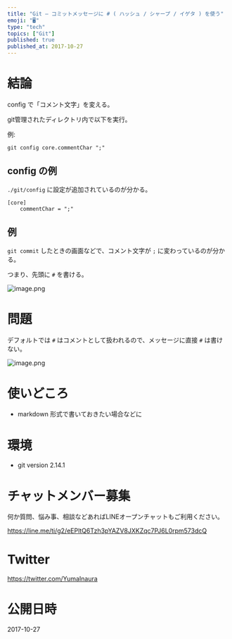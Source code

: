 ```yaml
---
title: "Git — コミットメッセージに # ( ハッシュ / シャープ / イゲタ ) を使う"
emoji: "🖥"
type: "tech"
topics: ["Git"]
published: true
published_at: 2017-10-27
---
```


# 結論

config で「コメント文字」を変える。

git管理されたディレクトリ内で以下を実行。

例:

`git config core.commentChar ";"`

## config の例

`./git/config` に設定が追加されているのが分かる。

```
[core]
	commentChar = ";"
```

## 例

`git commit` したときの画面などで、コメント文字が `;` に変わっているのが分かる。

つまり、先頭に `#` を書ける。

![image.png](https://qiita-image-store.s3.amazonaws.com/0/89618/2c120e3a-4b02-8b9c-028a-858987b8ed48.png)



# 問題

デフォルトでは `#` はコメントとして扱われるので、メッセージに直接 `#` は書けない。

![image.png](https://qiita-image-store.s3.amazonaws.com/0/89618/aa022c42-51f7-c084-cb65-27cea050c080.png)

# 使いどころ

- markdown 形式で書いておきたい場合などに
 
# 環境

- git version 2.14.1









<!-- Update From Qiita API -->

# チャットメンバー募集


何か質問、悩み事、相談などあればLINEオープンチャットもご利用ください。

https://line.me/ti/g2/eEPltQ6Tzh3pYAZV8JXKZqc7PJ6L0rpm573dcQ





# Twitter


https://twitter.com/YumaInaura


<!-- Update From Qiita API -->



# 公開日時

2017-10-27
